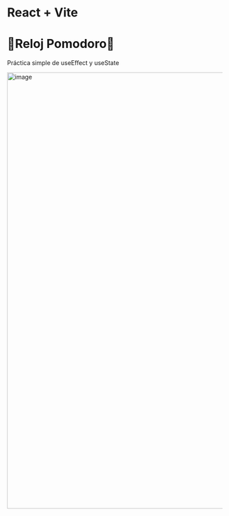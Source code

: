 # React + Vite
# 🍅Reloj Pomodoro🍅

Práctica simple de useEffect y useState

<img width="1920" height="1020" alt="image" src="https://github.com/user-attachments/assets/a3f4b9c6-f0b6-4df7-812e-7670967e9576" />



